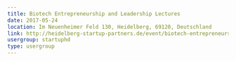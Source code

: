 ```yaml
---
title: Biotech Entrepreneurship and Leadership Lectures
date: 2017-05-24
location: Im Neuenheimer Feld 130, Heidelberg, 69120, Deutschland
link: http://heidelberg-startup-partners.de/event/biotech-entrepreneurship-and-leadership-lectures/
usergroup: startuphd
type: usergroup
---
```


